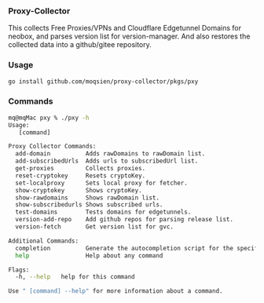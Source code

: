 ### Proxy-Collector

This collects Free Proxies/VPNs and Cloudflare Edgetunnel Domains for neobox,
and parses version list for version-manager.
And also restores the collected data into a github/gitee repository.

### Usage
```bash
go install github.com/moqsien/proxy-collector/pkgs/pxy
```

### Commands
```bash
mq@mqMac pxy % ./pxy -h
Usage:
   [command]

Proxy Collector Commands:
  add-domain          Adds rawDomains to rawDomain list.
  add-subscribedUrls  Adds urls to subscribedUrl list.
  get-proxies         Collects proxies.
  reset-cryptokey     Resets cryptoKey.
  set-localproxy      Sets local proxy for fetcher.
  show-cryptokey      Shows cryptoKey.
  show-rawdomains     Shows rawDomain list.
  show-subscribedurls Shows subscribed urls.
  test-domains        Tests domains for edgetunnels.
  version-add-repo    Add github repos for parsing release list.
  version-fetch       Get version list for gvc.

Additional Commands:
  completion          Generate the autocompletion script for the specified shell
  help                Help about any command

Flags:
  -h, --help   help for this command

Use " [command] --help" for more information about a command.
```
